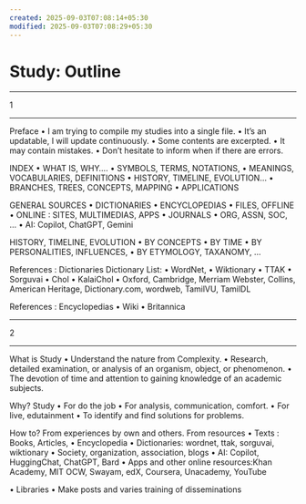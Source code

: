 ```yaml
---
created: 2025-09-03T07:08:14+05:30
modified: 2025-09-03T07:08:29+05:30
---
```


# Study: Outline

__________________________________________

1
__________________________________________

Preface
• I am trying to compile my studies into a single file.
• It’s an updatable, I will update continuously.
• Some contents are excerpted.
• It may contain mistakes.
• Don’t hesitate to inform when if there are errors.


INDEX
• WHAT IS, WHY….
• SYMBOLS, TERMS, NOTATIONS, 
• MEANINGS, VOCABULARIES,
  DEFINITIONS
• HISTORY, TIMELINE, EVOLUTION…
• BRANCHES, TREES, CONCEPTS, MAPPING
• APPLICATIONS


GENERAL SOURCES
• DICTIONARIES
• ENCYCLOPEDIAS
• FILES, OFFLINE
• ONLINE : SITES, MULTIMEDIAS, APPS
• JOURNALS
• ORG, ASSN, SOC, …
• AI: Copilot, ChatGPT, Gemini


HISTORY, TIMELINE, EVOLUTION
• BY CONCEPTS
• BY TIME
• BY PERSONALITIES, INFLUENCES,
• BY ETYMOLOGY, TAXANOMY, …

References : Dictionaries
Dictionary List:
•	WordNet, 
•	Wiktionary
•	TTAK
•	Sorguvai
•	Chol
•	KalaiChol
•	Oxford, Cambridge, Merriam Webster, Collins, American Heritage, Dictionary.com, wordweb, TamilVU, TamilDL



References : Encyclopedias
• Wiki
• Britannica

__________________________________________

2
__________________________________________





What is
 Study
• Understand the nature from Complexity.
• Research, detailed examination, or analysis of an organism, object, or
phenomenon.
• The devotion of time and attention to gaining knowledge of an
academic subjects.






Why?
Study
• For do the job
• For analysis, communication, comfort.
• For live, edutainment
• To identify and find solutions for problems.




How to?
From experiences by own and others.
From resources
• Texts : Books, Articles, 
• Encyclopedia
• Dictionaries: wordnet, ttak, sorguvai, wiktionary
• Society, organization, association, blogs
• AI: Copilot, HuggingChat, ChatGPT, Bard
• Apps and other online resources:Khan Academy, MIT OCW, 
Swayam, edX, Coursera, Unacademy, YouTube 

• Libraries
• Make posts and varies training of disseminations
